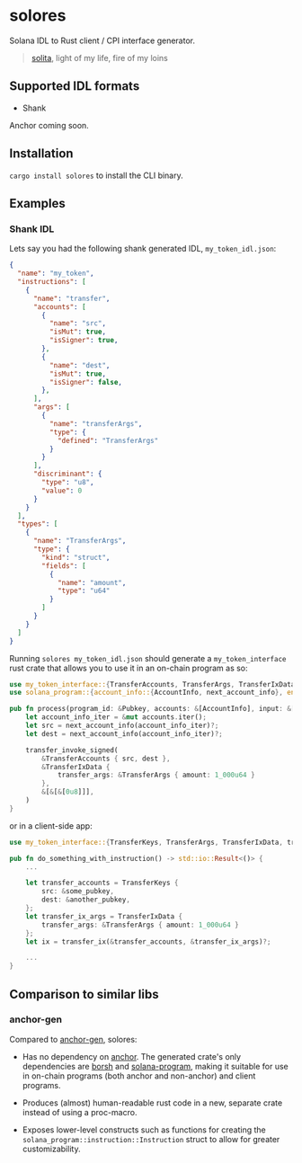 # solores

Solana IDL to Rust client / CPI interface generator.

> [solita](https://github.com/metaplex-foundation/solita), light of my life, fire of my loins

## Supported IDL formats

- Shank

Anchor coming soon.

## Installation

`cargo install solores` to install the CLI binary.

## Examples

### Shank IDL

Lets say you had the following shank generated IDL, `my_token_idl.json`:

```json
{
  "name": "my_token",
  "instructions": [
    {
      "name": "transfer",
      "accounts": [
        {
          "name": "src",
          "isMut": true,
          "isSigner": true,
        },
        {
          "name": "dest",
          "isMut": true,
          "isSigner": false,
        },
      ],
      "args": [
        {
          "name": "transferArgs",
          "type": {
            "defined": "TransferArgs"
          }
        }
      ],
      "discriminant": {
        "type": "u8",
        "value": 0
      }
    }
  ],
  "types": [
    {
      "name": "TransferArgs",
      "type": {
        "kind": "struct",
        "fields": [
          {
            "name": "amount",
            "type": "u64"
          }
        ]
      }
    }
  ]
}
```

Running `solores my_token_idl.json` should generate a `my_token_interface` rust crate that allows you to use it in an on-chain program as so:

```rust
use my_token_interface::{TransferAccounts, TransferArgs, TransferIxData, transfer_ix};
use solana_program::{account_info::{AccountInfo, next_account_info}, entrypoint::ProgramResult, program::invoke, pubkey::Pubkey};

pub fn process(program_id: &Pubkey, accounts: &[AccountInfo], input: &[u8]) -> ProgramResult {
    let account_info_iter = &mut accounts.iter();
    let src = next_account_info(account_info_iter)?;
    let dest = next_account_info(account_info_iter)?;

    transfer_invoke_signed(
        &TransferAccounts { src, dest },
        &TransferIxData {
            transfer_args: &TransferArgs { amount: 1_000u64 }
        },
        &[&[&[0u8]]],
    )
}
```

or in a client-side app:

```rust
use my_token_interface::{TransferKeys, TransferArgs, TransferIxData, transfer_ix};

pub fn do_something_with_instruction() -> std::io::Result<()> {
    ...

    let transfer_accounts = TransferKeys {
        src: &some_pubkey,
        dest: &another_pubkey,
    };
    let transfer_ix_args = TransferIxData {
        transfer_args: &TransferArgs { amount: 1_000u64 }
    };
    let ix = transfer_ix(&transfer_accounts, &transfer_ix_args)?;

    ...
}

```

## Comparison to similar libs

### anchor-gen

Compared to [anchor-gen](https://github.com/saber-hq/anchor-gen), solores:

- Has no dependency on [anchor](https://github.com/coral-xyz/anchor). The generated crate's only dependencies are [borsh](https://github.com/near/borsh-rs) and [solana-program](https://github.com/solana-labs/solana/tree/master/sdk/program), making it suitable for use in on-chain programs (both anchor and non-anchor) and client programs.

- Produces (almost) human-readable rust code in a new, separate crate instead of using a proc-macro.

- Exposes lower-level constructs such as functions for creating the `solana_program::instruction::Instruction` struct to allow for greater customizability.
